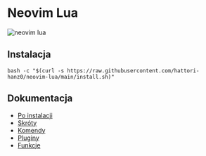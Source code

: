 # Neovim Lua

![neovim lua](https://raw.githubusercontent.com/hattori-hanz0/neovim-config/main/img/neovim-lua.png)

## Instalacja

```shell
bash -c "$(curl -s https://raw.githubusercontent.com/hattori-hanz0/neovim-lua/main/install.sh)"
```

## Dokumentacja

- [Po instalacji](docs/Po_instalacji.md)
- [Skróty](docs/Skróty.md)
- [Komendy](docs/Komendy.md)
- [Pluginy](docs/Pluginy.md)
- [Funkcje](docs/Funkcje.md)
